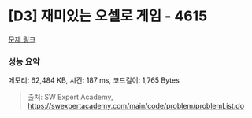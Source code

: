 # [D3] 재미있는 오셀로 게임 - 4615 

[문제 링크](https://swexpertacademy.com/main/code/problem/problemDetail.do?contestProbId=AWQmA4uK8ygDFAXj) 

### 성능 요약

메모리: 62,484 KB, 시간: 187 ms, 코드길이: 1,765 Bytes



> 출처: SW Expert Academy, https://swexpertacademy.com/main/code/problem/problemList.do